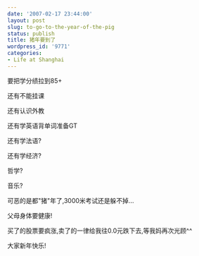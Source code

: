 ```yaml
---
date: '2007-02-17 23:44:00'
layout: post
slug: to-go-to-the-year-of-the-pig
status: publish
title: 猪年要到了
wordpress_id: '9771'
categories:
- Life at Shanghai
---
```


要把学分绩拉到85+

还有不能挂课

还有认识外教

还有学英语背单词准备GT

还有学法语?

还有学经济?

哲学?

音乐?

可恶的是都"猪"年了,3000米考试还是躲不掉...

父母身体要健康!

买了的股票要疯涨,卖了的一律给我往0.0元跌下去,等我妈再次光顾^^

大家新年快乐!
